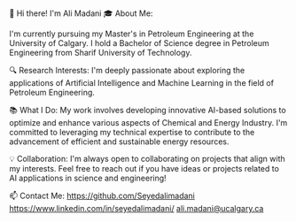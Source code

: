 👋 Hi there! I'm Ali Madani
🎓 About Me:

I'm currently pursuing my Master's in Petroleum Engineering at the University of Calgary.
I hold a Bachelor of Science degree in Petroleum Engineering from Sharif University of Technology.

🔍 Research Interests:
I'm deeply passionate about exploring the applications of Artificial Intelligence and Machine Learning in the field of Petroleum Engineering.

📚 What I Do:
My work involves developing innovative AI-based solutions to optimize and enhance various aspects of Chemical and Energy Industry.
I'm committed to leveraging my technical expertise to contribute to the advancement of efficient and sustainable energy resources.

💡 Collaboration:
I'm always open to collaborating on projects that align with my interests.
Feel free to reach out if you have ideas or projects related to AI applications in science and engineering!

📫 Contact Me:
https://github.com/Seyedalimadani
https://www.linkedin.com/in/seyedalimadani/
ali.madani@ucalgary.ca
